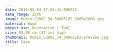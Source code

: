 ```yaml
---
date: 2016-05-04 17:53:41.996722
date_range: 15th
image: Rubin_C2002_34_3H065162.2000x2000.jpg
material: Wood
object_use: Decorative | Tool
size: 93.98 cm (37 in) high
thumbnail: Rubin_C2002_34_3H065162.preview.jpg
title: Case
---
```


